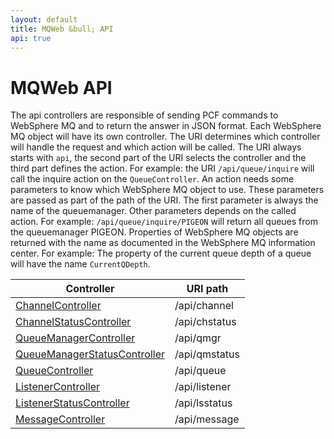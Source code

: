 ```yaml
---
layout: default
title: MQWeb &bull; API
api: true
---
```


MQWeb API
=========

The api controllers are responsible of sending PCF commands to WebSphere MQ 
and to return the answer in JSON format. Each WebSphere MQ object will have 
its own controller. The URI determines which controller will handle the request
and which action will be called. The URI always starts with `api`, the second 
part of the URI selects the controller and the third part defines the action. 
For example: the URI `/api/queue/inquire` will call the inquire action on the 
`QueueController`. An action needs some parameters to know which WebSphere MQ 
object to use. These parameters are passed as part of the path of the URI. 
The first parameter is always the name of the queuemanager. Other parameters 
depends on the called action. For example: `/api/queue/inquire/PIGEON` will 
return all queues from the queuemanager PIGEON. Properties of WebSphere MQ 
objects are returned with the name as documented in the WebSphere MQ information 
center. For example: The property of the current queue depth of a queue will 
have the name `CurrentQDepth`.

|Controller|URI path|
|----------|--------|
|[ChannelController](channel.html)|/api/channel|
|[ChannelStatusController](chstatus.html)|/api/chstatus|
|[QueueManagerController](qmgr.html)|/api/qmgr|
|[QueueManagerStatusController](qmstatus.html)|/api/qmstatus|
|[QueueController](queue.html)|/api/queue|
|[ListenerController](listener.html)|/api/listener|
|[ListenerStatusController](lsstatus.html)|/api/lsstatus|
|[MessageController](message.html)|/api/message|


